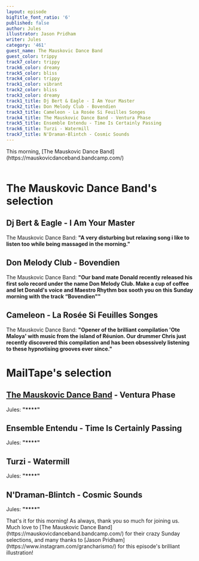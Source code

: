 ```yaml
---
layout: episode
bigTitle_font_ratio: '6'
published: false
author: Jules
illustrator: Jason Pridham
writer: Jules
category: '461'
guest_name: The Mauskovic Dance Band
guest_color: trippy
track7_color: trippy
track6_color: dreamy
track5_color: bliss
track4_color: trippy
track1_color: vibrant
track2_color: bliss
track3_color: dreamy
track1_title: Dj Bert & Eagle - I Am Your Master
track2_title: Don Melody Club - Bovendien
track3_title: Cameleon - La Rosée Si Feuilles Songes
track4_title: The Mauskovic Dance Band - Ventura Phase
track5_title: Ensemble Entendu - Time Is Certainly Passing
track6_title: Turzi - Watermill
track7_title: N'Draman-Blintch - Cosmic Sounds
---
```

<p id="introduction"> This morning, [The Mauskovic Dance Band](https://mauskovicdanceband.bandcamp.com/)
<br><br>

</p>


# The Mauskovic Dance Band's selection

## Dj Bert & Eagle - I Am Your Master
The Mauskovic Dance Band: **"**A very disturbing but relaxing song i like to listen too while being massaged in the morning.**"**

## Don Melody Club - Bovendien
The Mauskovic Dance Band: **"**Our band mate Donald recently released his first solo record under the name Don Melody Club. Make a cup of coffee and let Donald's voice and Maestro Rhythm box sooth you on this Sunday morning with the track “Bovendien"**"**

## Cameleon - La Rosée Si Feuilles Songes
The Mauskovic Dance Band: **"**Opener of the brilliant compilation 'Ote Maloya' with music from the island of Réunion. Our drummer Chris just recently discovered this compilation and has been obsessively listening to these hypnotising grooves ever since.**"**


# MailTape's selection

## [The Mauskovic Dance Band](https://mauskovicdanceband.bandcamp.com/) - Ventura Phase
Jules: **"****"**

## Ensemble Entendu - Time Is Certainly Passing
Jules: **"****"**

## Turzi - Watermill
Jules: **"****"**

## N'Draman-Blintch - Cosmic Sounds
Jules: **"****"**


<p id="outroduction">That's it for this morning! As always, thank you so much for joining us. Much love to [The Mauskovic Dance Band](https://mauskovicdanceband.bandcamp.com/) for their crazy Sunday selections, and many thanks to [Jason Pridham](https://www.instagram.com/grancharismo/) for this episode's brilliant illustration!</p>

